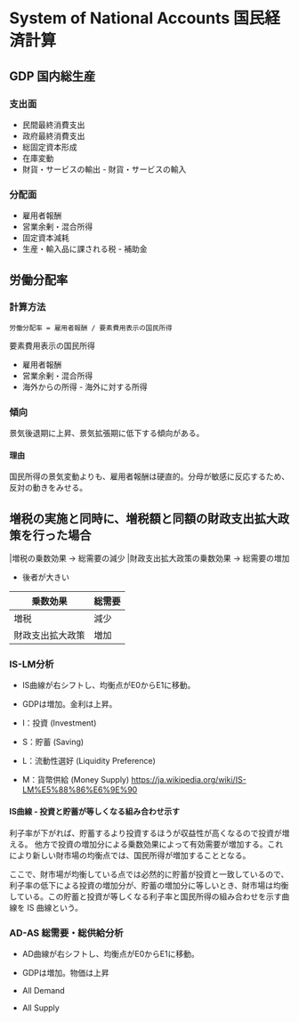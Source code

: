 # System of National Accounts 国民経済計算

## GDP 国内総生産

### 支出面
* 民間最終消費支出
* 政府最終消費支出
* 総固定資本形成
* 在庫変動
* 財貨・サービスの輸出 - 財貨・サービスの輸入
### 分配面
* 雇用者報酬
* 営業余剰・混合所得
* 固定資本減耗
* 生産・輸入品に課される税 - 補助金

## 労働分配率
### 計算方法
```
労働分配率 = 雇用者報酬 / 要素費用表示の国民所得
```
要素費用表示の国民所得
* 雇用者報酬
* 営業余剰・混合所得
* 海外からの所得 - 海外に対する所得

### 傾向
景気後退期に上昇、景気拡張期に低下する傾向がある。
#### 理由
国民所得の景気変動よりも、雇用者報酬は硬直的。分母が敏感に反応するため、反対の動きをみせる。

## 増税の実施と同時に、増税額と同額の財政支出拡大政策を行った場合
|増税の乗数効果 -> 総需要の減少
|財政支出拡大政策の乗数効果 -> 総需要の増加
* 後者が大きい

|乗数効果|総需要|
| ---- | ---- |
|増税|減少|
|財政支出拡大政策|増加|

### IS-LM分析
* IS曲線が右シフトし、均衡点がE0からE1に移動。
* GDPは増加。金利は上昇。

* I：投資 (Investment)
* S：貯蓄 (Saving)
* L：流動性選好 (Liquidity Preference)
* M：貨幣供給 (Money Supply)
https://ja.wikipedia.org/wiki/IS-LM%E5%88%86%E6%9E%90

#### IS曲線 - 投資と貯蓄が等しくなる組み合わせ示す
利子率が下がれば、貯蓄するより投資するほうが収益性が高くなるので投資が増える。
他方で投資の増加分による乗数効果によって有効需要が増加する。これにより新しい財市場の均衡点では、国民所得が増加することとなる。

ここで、財市場が均衡している点では必然的に貯蓄が投資と一致しているので、利子率の低下による投資の増加分が、貯蓄の増加分に等しいとき、財市場は均衡している。この貯蓄と投資が等しくなる利子率と国民所得の組み合わせを示す曲線を IS 曲線という。

### AD-AS 総需要・総供給分析
* AD曲線が右シフトし、均衡点がE0からE1に移動。
* GDPは増加。物価は上昇

* All Demand
* All Supply
